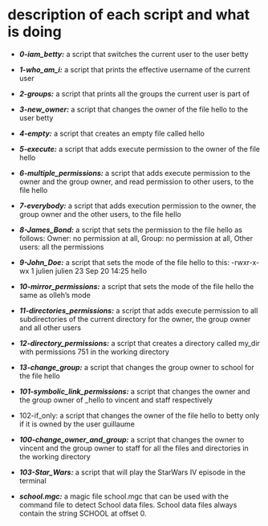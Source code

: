 # description of each script and what is doing

* ***0-iam_betty:*** a script that switches the current user to the user betty

* ***1-who_am_i:*** a script that prints the effective username of the current user

* ***2-groups:*** a script that prints all the groups the current user is part of

* ***3-new_owner:*** a script that changes the owner of the file hello to the user betty

* ***4-empty:*** a script that creates an empty file called hello

* ***5-execute:*** a script that adds execute permission to the owner of the file hello

* ***6-multiple_permissions:*** a script that adds execute permission to the owner and the group owner, and read permission to other users, to the file hello

* ***7-everybody:*** a script that adds execution permission to the owner, the group owner and the other users, to the file hello

* ***8-James_Bond:*** a script that sets the permission to the file hello as follows: Owner: no permission at all, Group: no permission at all, Other users: all the permissions

* ***9-John_Doe:*** a script that sets the mode of the file hello to this: -rwxr-x-wx 1 julien julien 23 Sep 20 14:25 hello

* ***10-mirror_permissions:*** a script that sets the mode of the file hello the same as olleh’s mode

* ***11-directories_permissions:*** a script that adds execute permission to all subdirectories of the current directory for the owner, the group owner and all other users

* ***12-directory_permissions:*** a script that creates a directory called my_dir with permissions 751 in the working directory

* ***13-change_group:*** a script that changes the group owner to school for the file hello

* ***101-symbolic_link_permissions:*** a script that changes the owner and the group owner of _hello to vincent and staff respectively

* 102-if_only: a script that changes the owner of the file hello to betty only if it is owned by the user guillaume

* ***100-change_owner_and_group:*** a script that changes the owner to vincent and the group owner to staff for all the files and directories in the working directory

* ***103-Star_Wars:*** a script that will play the StarWars IV episode in the terminal

* ***school.mgc:*** a magic file school.mgc that can be used with the command file to detect School data files. School data files always contain the string SCHOOL at offset 0.
